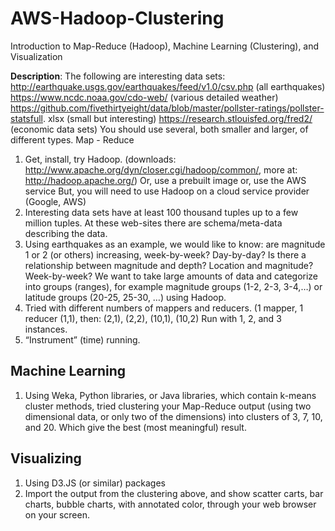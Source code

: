 # AWS-Hadoop-Clustering
Introduction to Map-Reduce (Hadoop),
Machine Learning (Clustering), and Visualization

**Description**:
The following are interesting data sets:
http://earthquake.usgs.gov/earthquakes/feed/v1.0/csv.php (all earthquakes)
https://www.ncdc.noaa.gov/cdo-web/ (various detailed weather)
https://github.com/fivethirtyeight/data/blob/master/pollster-ratings/pollster-statsfull.
xlsx (small but interesting)
https://research.stlouisfed.org/fred2/ (economic data sets)
You should use several, both smaller and larger, of different types.
Map - Reduce
1. Get, install, try Hadoop.
(downloads: http://www.apache.org/dyn/closer.cgi/hadoop/common/,
more at: http://hadoop.apache.org/)
Or, use a prebuilt image or, use the AWS service
But, you will need to use Hadoop on a cloud service provider (Google, AWS)
2. Interesting data sets have at least 100 thousand tuples up to a few million tuples.
At these web-sites there are schema/meta-data describing the data.
3. Using earthquakes as an example, we would like to know: are magnitude 1 or 2
(or others) increasing, week-by-week? Day-by-day? Is there a relationship between
magnitude and depth? Location and magnitude? Week-by-week?
We want to take large amounts of data and categorize into groups (ranges),
for example magnitude groups (1-2, 2-3, 3-4,…) or latitude groups (20-25, 25-30, …)
using Hadoop.
4. Tried with different numbers of mappers and reducers. (1 mapper, 1 reducer (1,1),
then: (2,1), (2,2), (10,1), (10,2)
Run with 1, 2, and 3 instances.
5. “Instrument” (time) running.

## Machine Learning
1. Using Weka, Python libraries, or Java libraries, which contain k-means cluster
methods, tried clustering your Map-Reduce output (using two dimensional data, or
only two of the dimensions) into clusters of 3, 7, 10, and 20.
Which give the best (most meaningful) result.

## Visualizing
1. Using D3.JS (or similar) packages
2. Import the output from the clustering above, and show scatter carts,
bar charts, bubble charts, with annotated color, through your web browser
on your screen.
